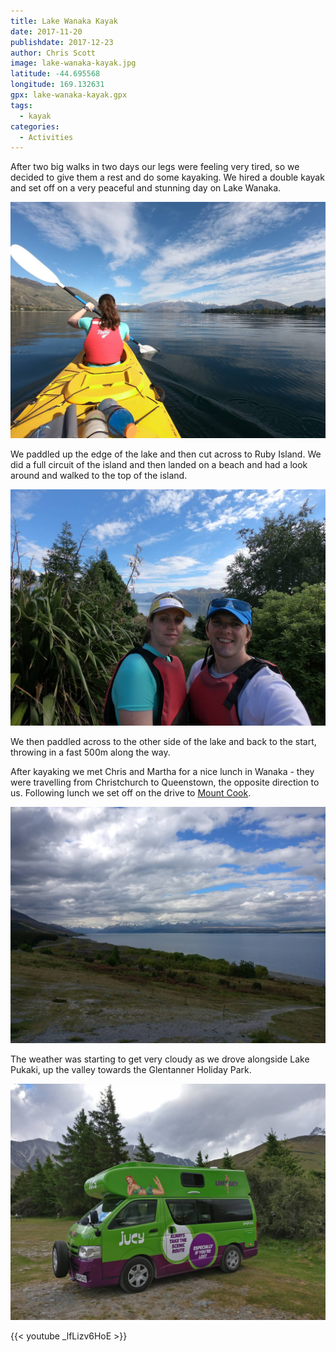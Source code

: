 ```yaml
---
title: Lake Wanaka Kayak
date: 2017-11-20
publishdate: 2017-12-23
author: Chris Scott
image: lake-wanaka-kayak.jpg
latitude: -44.695568
longitude: 169.132631
gpx: lake-wanaka-kayak.gpx
tags:
  - kayak
categories:
  - Activities
---
```


After two big walks in two days our legs were feeling very tired, so we decided to give them a rest and do some kayaking.
We hired a double kayak and set off on a very peaceful and stunning day on Lake Wanaka.

![Kayaking on Lake Wanaka](gem-paddle.jpg)

We paddled up the edge of the lake and then cut across to Ruby Island.
We did a full circuit of the island and then landed on a beach and had a look around and walked to the top of the island.

![Ruby Island](ruby-island.jpg)

We then paddled across to the other side of the lake and back to the start, throwing in a fast 500m along the way.

After kayaking we met Chris and Martha for a nice lunch in Wanaka - they were travelling from Christchurch to Queenstown, the opposite direction to us.
Following lunch we set off on the drive to [Mount Cook](http://www.doc.govt.nz/parks-and-recreation/places-to-go/canterbury/places/aoraki-mount-cook-national-park/).

![Lake Pukaki](lake-pukaki.jpg)

The weather was starting to get very cloudy as we drove alongside Lake Pukaki, up the valley towards the Glentanner Holiday Park.

![Glentanner campsite](glentanner-park.jpg)

{{< youtube _lfLizv6HoE >}}
